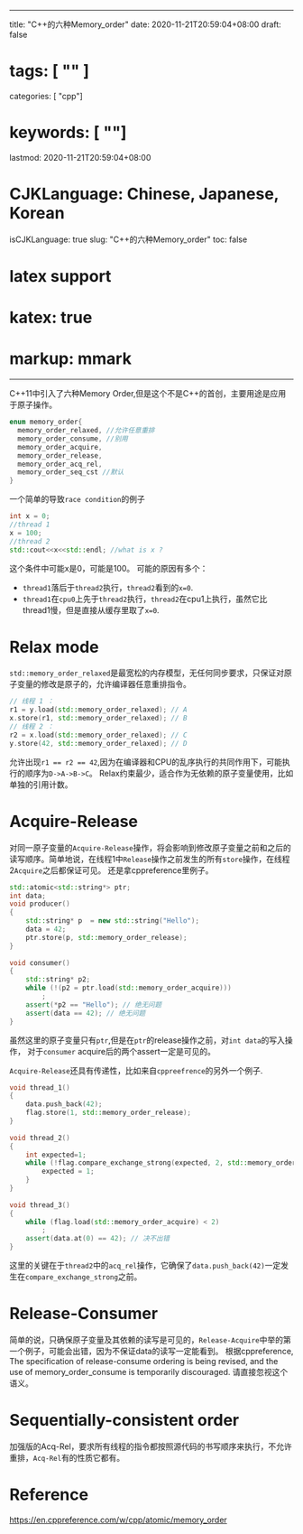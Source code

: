 
---
title: "C++的六种Memory_order"
date: 2020-11-21T20:59:04+08:00
draft: false
# tags: [ "" ]
categories: [ "cpp"]
# keywords: [ ""]
lastmod: 2020-11-21T20:59:04+08:00
# CJKLanguage: Chinese, Japanese, Korean
isCJKLanguage: true
slug: "C++的六种Memory_order"
toc: false
# latex support
# katex: true
# markup: mmark
---

C++11中引入了六种Memory Order,但是这个不是C++的首创，主要用途是应用于原子操作。
```cpp
enum memory_order{
  memory_order_relaxed, //允许任意重排
  memory_order_consume, //别用
  memory_order_acquire,
  memory_order_release,
  memory_order_acq_rel, 
  memory_order_seq_cst //默认
}
```

一个简单的导致`race condition`的例子
```cpp
int x = 0;
//thread 1
x = 100;
//thread 2
std::cout<<x<<std::endl; //what is x ?
```
这个条件中可能x是0，可能是100。
可能的原因有多个：
- `thread1`落后于`thread2`执行，`thread2`看到的`x=0`.
- `thread1`在`cpu0`上先于`thread2`执行，`thread2`在cpu1上执行，虽然它比thread1慢，但是直接从缓存里取了`x=0`.

# Relax mode
`std::memory_order_relaxed`是最宽松的内存模型，无任何同步要求，只保证对原子变量的修改是原子的，允许编译器任意重排指令。
```cpp
// 线程 1 ：
r1 = y.load(std::memory_order_relaxed); // A
x.store(r1, std::memory_order_relaxed); // B
// 线程 2 ：
r2 = x.load(std::memory_order_relaxed); // C 
y.store(42, std::memory_order_relaxed); // D
```
允许出现`r1 == r2 == 42`,因为在编译器和CPU的乱序执行的共同作用下，可能执行的顺序为`D->A->B->C`。
Relax约束最少，适合作为无依赖的原子变量使用，比如单独的引用计数。

# Acquire-Release
对同一原子变量的`Acquire-Release`操作，将会影响到修改原子变量之前和之后的读写顺序。简单地说，在线程1中`Release`操作之前发生的所有`store`操作，在线程2`Acquire`之后都保证可见。
还是拿cppreference里例子。

```cpp
std::atomic<std::string*> ptr;
int data;
void producer()
{
    std::string* p  = new std::string("Hello");
    data = 42;
    ptr.store(p, std::memory_order_release);
}
 
void consumer()
{
    std::string* p2;
    while (!(p2 = ptr.load(std::memory_order_acquire)))
        ;
    assert(*p2 == "Hello"); // 绝无问题
    assert(data == 42); // 绝无问题
}
```
虽然这里的原子变量只有`ptr`,但是在`ptr`的release操作之前，对`int data`的写入操作， 对于`consumer`  acquire后的两个assert一定是可见的。

`Acquire-Release`还具有传递性，比如来自`cppreefrence`的另外一个例子.

```cpp
void thread_1()
{
    data.push_back(42);
    flag.store(1, std::memory_order_release);
}
 
void thread_2()
{
    int expected=1;
    while (!flag.compare_exchange_strong(expected, 2, std::memory_order_acq_rel)) {
        expected = 1;
    }
}
 
void thread_3()
{
    while (flag.load(std::memory_order_acquire) < 2)
        ;
    assert(data.at(0) == 42); // 决不出错
}
```

这里的关键在于`thread2`中的`acq_rel`操作，它确保了`data.push_back(42)`一定发生在`compare_exchange_strong`之前。


# Release-Consumer

简单的说，只确保原子变量及其依赖的读写是可见的，`Release-Acquire`中举的第一个例子，可能会出错，因为不保证data的读写一定能看到。
根据cppreference, The specification of release-consume ordering is being revised, and the use of memory_order_consume is temporarily discouraged. 
请直接忽视这个语义。

# Sequentially-consistent order

加强版的Acq-Rel，要求所有线程的指令都按照源代码的书写顺序来执行，不允许重排，`Acq-Rel`有的性质它都有。

# Reference
https://en.cppreference.com/w/cpp/atomic/memory_order